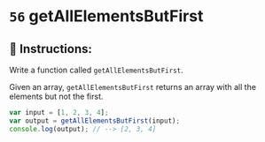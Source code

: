 # `56` getAllElementsButFirst

## 📝 Instructions:

Write a function called `getAllElementsButFirst`.

Given an array, `getAllElementsButFirst` returns an array with all the elements but not the first.

```Javascript
var input = [1, 2, 3, 4];
var output = getAllElementsButFirst(input);
console.log(output); // --> [2, 3, 4]
```